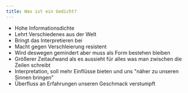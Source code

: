 ```yaml
---
title: Was ist ein Gedicht?
---
```


- Hohe Informationsdichte
- Lehrt Verschiedenes aus der Welt
- Bringt das Interpretieren bei
- Macht gegen Verschleierung resistent
- Wird deswegen gemindert aber muss als Form bestehen bleiben
- Größerer Zeitaufwand als es aussieht für alles was man zwischen die Zeilen schreibt
- Interpretation, soll mehr Einflüsse bieten und uns "näher zu unseren Sinnen bringen"
- Überfluss an Erfahrungen unseren Geschmack verstumpft
